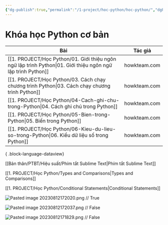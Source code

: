 ```yaml
---
{"dg-publish":true,"permalink":"/1-project/hoc-python/hoc-python/","dgPassFrontmatter":true}
---
```


# Khóa học Python cơ bản

| Bài                                                                                                             | Tác giả      |
| --------------------------------------------------------------------------------------------------------------- | ------------ |
| [[1. PROJECT/Học Python/01. Giới thiệu ngôn ngữ lập trình Python\|01. Giới thiệu ngôn ngữ lập trình Python]] | howkteam.com |
| [[1. PROJECT/Học Python/03. Cách chạy chương trình Python\|03. Cách chạy chương trình Python]]               | howkteam.com |
| [[1. PROJECT/Học Python/04-Cach-ghi-chu-trong-Python\|04. Cách ghi chú trong Python]]                        | howkteam.com |
| [[1. PROJECT/Học Python/05-Bien-trong-Python\|05. Biến trong Python]]                                        | howkteam.com |
| [[1. PROJECT/Học Python/06-Kieu-du-lieu-so-trong-Python\|06. Kiểu dữ liệu số trong Python]]                  | howkteam.com |

{ .block-language-dataview}

[[Bản thân/PTBT/Hiệu suất/Phím tắt Sublime Text\|Phím tắt Sublime Text]]

[[1. PROJECT/Học Python/Types and Comparisons\|Types and Comparisons]]

[[1. PROJECT/Học Python/Conditional Statements\|Conditional Statements]]

![Pasted image 20230812172020.png](/img/user/4.%20RESOURCE/attachments/Pasted%20image%2020230812172020.png)
//
True
<!--SR:!2023-08-25,8,250-->

![Pasted image 20230812172037.png](/img/user/4.%20RESOURCE/attachments/Pasted%20image%2020230812172037.png)
//
False
<!--SR:!2023-08-27,10,250-->

![Pasted image 20230812171829.png](/img/user/4.%20RESOURCE/attachments/Pasted%20image%2020230812171829.png)
//
False
<!--SR:!2023-08-27,10,250-->


